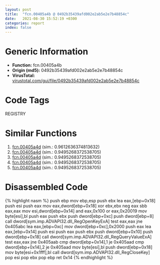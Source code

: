 ```yaml
---
layout: post
title:  "fcn.00405a4b @ 0492b35439afd002e2ab5e2e7b48854c"
date:   2021-08-30 15:52:19 +0300
categories: report
index: false
---
```


# Generic Information
- **Function:** fcn.00405a4b
- **Origin (md5):** 0492b35439afd002e2ab5e2e7b48854c
- **VirusTotal:** [virustotal.com/gui/file/0492b35439afd002e2ab5e2e7b48854c][virustotal_ref]

# Code Tags
<span class="tag" id="REGISTRY">REGISTRY</span>


# Similar Functions

1. [fcn.00405a4d][similar_1_ref] (sim.: 0.9612636374813632)
2. [fcn.00405a4d][similar_2_ref] (sim.: 0.9495268372538705)
3. [fcn.00405a4d][similar_3_ref] (sim.: 0.9495268372538705)
4. [fcn.00405a4d][similar_4_ref] (sim.: 0.9495268372538705)
5. [fcn.00405a4d][similar_5_ref] (sim.: 0.9495268372538705)


# Disassembled Code

{% highlight nasm %}
push ebp
mov ebp,esp
push ebx
lea eax,[ebp+0x18]
push esi
push eax
mov eax,dword[ebp+0x18]
xor ebx,ebx
neg eax
sbb eax,eax
mov esi,dword[ebp+0x14]
and eax,0x100
or eax,0x20019
mov byte[esi],bl
push eax
push ebx
push dword[ebp+0xc]
push dword[ebp+8]
call dword[sym.imp.ADVAPI32.dll_RegOpenKeyExA]
test eax,eax
jne 0x405abc
lea eax,[ebp+0xc]
mov dword[ebp+0xc],0x2000
push eax
lea eax,[ebp+0x14]
push esi
push eax
push ebx
push dword[ebp+0x10]
push dword[ebp+0x18]
call dword[sym.imp.ADVAPI32.dll_RegQueryValueExA]
test eax,eax
jne 0x405aab
cmp dword[ebp+0x14],1
je 0x405aad
cmp dword[ebp+0x14],2
je 0x405aad
mov byte[esi],bl
push dword[ebp+0x18]
mov byte[esi+0x1fff],bl
call dword[sym.imp.ADVAPI32.dll_RegCloseKey]
pop esi
pop ebx
pop ebp
ret 0x14
{% endhighlight %}


[similar_1_ref]: /report/fcn.00405a4d@8cfd88d3d8731b3b92d68ac112eaa420
[similar_2_ref]: /report/fcn.00405a4d@cce7ba37a5ac487b09e8c8d292223615
[similar_3_ref]: /report/fcn.00405a4d@0bc7b0c0f20af0c7cbb54d93e11d9717
[similar_4_ref]: /report/fcn.00405a4d@024d69b3dfb503973cce5c1700f282aa
[similar_5_ref]: /report/fcn.00405a4d@c7fe682f7c7558c7fdd843d82131ec2a
[virustotal_ref]: https://www.virustotal.com/gui/file/0492b35439afd002e2ab5e2e7b48854c